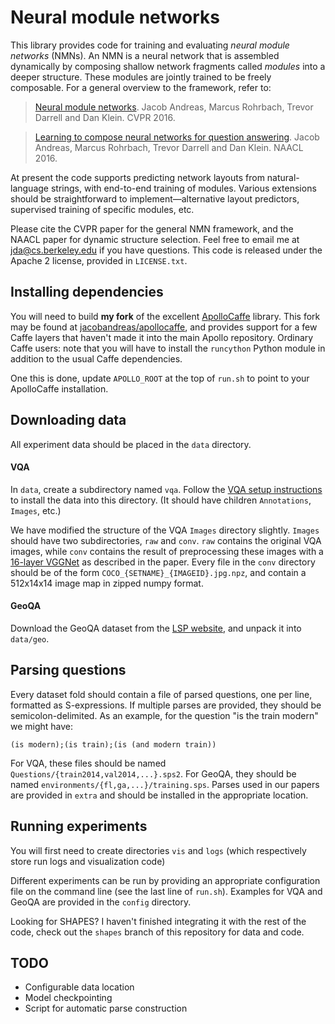 # Neural module networks

This library provides code for training and evaluating _neural module networks_
(NMNs). An NMN is a neural network that is assembled dynamically by composing
shallow network fragments called _modules_ into a deeper structure. These
modules are jointly trained to be freely composable. For a general overview to
the framework, refer to:

> [Neural module networks](http://arxiv.org/abs/1511.02799).
> Jacob Andreas, Marcus Rohrbach, Trevor Darrell and Dan Klein.
> CVPR 2016.

> [Learning to compose neural networks for question
> answering](http://arxiv.org/abs/1601.01705).
> Jacob Andreas, Marcus Rohrbach, Trevor Darrell and Dan Klein.
> NAACL 2016.

At present the code supports predicting network layouts from natural-language
strings, with end-to-end training of modules. Various extensions should be
straightforward to implement&mdash;alternative layout predictors, supervised
training of specific modules, etc. 

Please cite the CVPR paper for the general NMN framework, and the NAACL paper
for dynamic structure selection. Feel free to email me at
[jda@cs.berkeley.edu](mailto:jda@cs.berkeley.edu) if you have questions.  This
code is released under the Apache 2 license, provided in `LICENSE.txt`.

## Installing dependencies

You will need to build **my fork** of the excellent
[ApolloCaffe](http://apollocaffe.com/) library. This fork may be found at
[jacobandreas/apollocaffe](https://github.com/jacobandreas/apollocaffe), and 
provides support for a few Caffe layers that haven't made it into the main 
Apollo repository. Ordinary Caffe users: note that you will have to install the
`runcython` Python module in addition to the usual Caffe dependencies.

One this is done, update `APOLLO_ROOT` at the top of `run.sh` to point to your
ApolloCaffe installation. 

## Downloading data

All experiment data should be placed in the `data` directory.

#### VQA

In `data`, create a subdirectory named `vqa`. Follow the [VQA setup
instructions](https://github.com/VT-vision-lab/VQA/blob/master/README.md) to
install the data into this directory. (It should have children `Annotations`,
`Images`, etc.)

We have modified the structure of the VQA `Images` directory slightly. `Images`
should have two subdirectories, `raw` and `conv`. `raw` contains the original
VQA images, while `conv` contains the result of preprocessing these images with
a [16-layer VGGNet](http://www.robots.ox.ac.uk/~vgg/research/very_deep/) as
described in the paper. Every file in the `conv` directory should be of the form
`COCO_{SETNAME}_{IMAGEID}.jpg.npz`, and contain a 512x14x14 image map in zipped 
numpy format.

#### GeoQA

Download the GeoQA dataset from the [LSP
website](http://rtw.ml.cmu.edu/tacl2013_lsp/), and unpack it into `data/geo`.

## Parsing questions

Every dataset fold should contain a file of parsed questions, one per line,
formatted as S-expressions. If multiple parses are provided, they should be
semicolon-delimited. As an example, for the question "is the train modern" we
might have:

    (is modern);(is train);(is (and modern train))

For VQA, these files should be named `Questions/{train2014,val2014,...}.sps2`.
For GeoQA, they should be named `environments/{fl,ga,...}/training.sps`. Parses
used in our papers are provided in `extra` and should be installed in the
appropriate location.

## Running experiments

You will first need to create directories `vis` and `logs` (which respectively
store run logs and visualization code)

Different experiments can be run by providing an appropriate configuration file
on the command line (see the last line of `run.sh`). Examples for VQA and GeoQA
are provided in the `config` directory.

Looking for SHAPES? I haven't finished integrating it with the rest of the code, 
check out the `shapes` branch of this repository for data and code.

## TODO

- Configurable data location
- Model checkpointing
- Script for automatic parse construction
